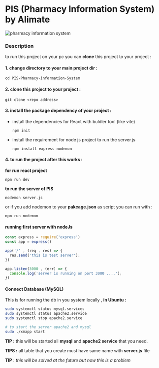 # PIS (Pharmacy Information System) by Alimate
[url]: https://www.enterpriseappstoday.com/wp-content/uploads/2023/04/Pharmacy-Information-Systems-Market.jpg
![pharmacy information system][url]
### Description
to run this project on your pc you can __clone__ this project to your project : 
#### 1. change directory to your main project dir :
```
cd PIS-Pharmacy-information-System
```
#### 2. clone this project to your project : 
```
git clone <repo address>
```
#### 3. install the package dependency of your project : 
* install the dependencies for React with buldler tool (like vite)
  ```
  npm init
  ```
* install the requirement for node js project to run the server.js
  ```
  npm install express nodemon
  ```

#### 4. to run the project after this works  : 
**for run react project**
```
npm run dev
```
**to run the server of PIS**
```
nodemon server.js
```
or if you add nodemon to your __pakcage.json__ as script you can run with :
```
npm run nodemon
```
#### running first server with nodeJs 
  ```js
  const express = require('express')
  const app = express()

  app('/' , (req , res) => {
    res.send('this is test server');
  })

  app.listen(3000 , (err) => {
    console.log('server is running on port 3000 ....');
  })
  ```

#### Connect Database (MySQL)
This is for running the db in you system locally ,
**in Ubuntu :**
```sh
sudo systemctl status mysql.services
sudo systemctl status apache2.service
sudo systemctl stop apache2.service
```

```sh
# to start the server apache2 and mysql 
sudo ./xmapp start 
```

**TIP :** this will be started all **mysql** and **apache2 service** that you need.

**TIPS :** all table that you create must have same name with **server.js** file 

**TIP** : *this will be solved at the future but now this is a problem*


